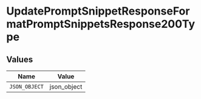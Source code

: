 # UpdatePromptSnippetResponseFormatPromptSnippetsResponse200Type


## Values

| Name          | Value         |
| ------------- | ------------- |
| `JSON_OBJECT` | json_object   |